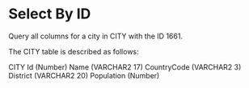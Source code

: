 # Select By ID

Query all columns for a city in CITY with the ID 1661.

The CITY table is described as follows:

CITY
Id (Number)
Name (VARCHAR2 17)
CountryCode (VARCHAR2 3)
District (VARCHAR2 20)
Population (Number)